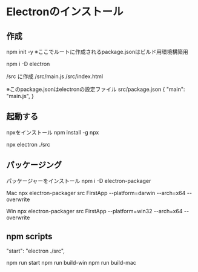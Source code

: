 Electronのインストール
======

## 作成

npm init -y
※ここでルートに作成されるpackage.jsonはビルド用環境構築用

npm i -D electron

/src に作成
/src/main.js
/src/index.html

※このpackage.jsonはelectronの設定ファイル
src/package.json
{
  "main": "main.js",
}

## 起動する

npxをインストール
npm install -g npx

npx electron ./src

## パッケージング

パッケージャーをインストール
npm i -D electron-packager

Mac
npx electron-packager src FirstApp --platform=darwin --arch=x64 --overwrite

Win
npx electron-packager src FirstApp --platform=win32 --arch=x64 --overwrite

## npm scripts
"start": "electron ./src",

npm run start
npm run build-win
npm run build-mac
